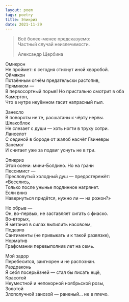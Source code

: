 ```yaml
---
layout: poem
tags: poetry
title: Эпикриз
date: 2021-11-29
---
```


> Всё более-менее предсказуемо:<br>
> Частный случай неизлечимости.
>
> <footer>Александр Щербина</footer>

Омикрон<br>
Не проймет: я сегодня стиснут иной хворобой.<br>
Оймякон<br>
Потаённым огнём предательски растопив,<br>
Прямиком —<br>
В первосортный порыв! Но пристально смотрит в оба<br>
Камертон,<br>
Что в нутре неуёмном гасит напрасный пыл.<br>

Занесло<br>
В повороты не те, расшатаны к чёрту нервы.<br>
Шлакоблок<br>
Не слезает с души — хоть ногти в труху сотри.<br>
Ланселот<br>
С сединой в бороде от жалоб насчёт Гвиневры<br>
Занемог<br>
И считает уже за подвиг уснуть не в три.<br>

Эпикриз<br>
Этой осени: мини-Болдино. Но на грани<br>
Пессимист —<br>
Пресловутый холодный душ — предостережёт:<br>
«Веселись,<br>
Только после унынье подлинное нагрянет.<br>
Если вниз<br>
Навернуться придётся, нужно ли — на рожон?»<br>

Но обрыв —<br>
Он, во-первых, не заставляет сигать с фиаско.<br>
Во-вторых,<br>
Я метания в силах выпилить насовсем,<br>
Подавив<br>
Сантименты (не привыкать и к такой развязке),<br>
Норматив<br>
Графомании перевыполнив лет на семь.<br>

Мой задор<br>
Перебесится, заигнорен и не распознан.<br>
Раздраконь<br>
Я себя посерьёзней — стал бы писать ещё,<br>
Красотой<br>
Неуместной и непокорной ноябрьской розы,<br>
Золотой<br>
Злополучной занозой — раненый... не в плечо.
